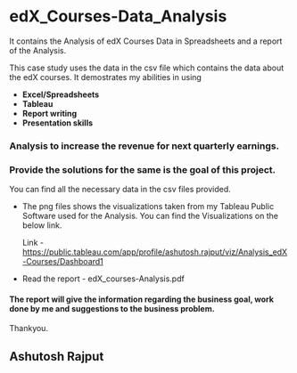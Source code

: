 # edX_Courses-Data_Analysis
It contains the Analysis of edX Courses Data in Spreadsheets and a report of the Analysis.

This case study uses the data in the csv file which contains the data about the edX courses. It demostrates my abilities in using
- **Excel/Spreadsheets**
- **Tableau**
- **Report writing** 
- **Presentation skills**

### Analysis to increase the revenue for next quarterly earnings.
### Provide the solutions for the same is the goal of this project.


You can find all the necessary data in the csv files provided.

- The png files shows the visualizations taken from my Tableau Public Software used for the Analysis.
  You can find the Visualizations on the below link.
  
  Link - https://public.tableau.com/app/profile/ashutosh.rajput/viz/Analysis_edX-Courses/Dashboard1
  
  
- Read the report - edX_courses-Analysis.pdf

####  The report will give the information regarding the business goal, work done by me and suggestions to the business problem.
  
  
  
  Thankyou.
  ## Ashutosh Rajput
